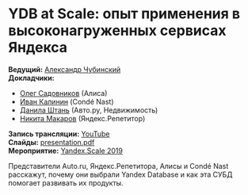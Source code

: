 # YDB at Scale: опыт применения в высоконагруженных сервисах Яндекса

**Ведущий:** [Александр Чубинский](https://www.linkedin.com/in/alex-chubinskiy-43b2329)\
**Докладчики:**

* [Олег Садовников](https://www.linkedin.com/in/oleg-s-45b41358) (Алиса)
* [Иван Калинин](https://www.linkedin.com/in/smokedcheese/) (Condé Nast)
* [Данила Штань](https://www.linkedin.com/in/dshtan) (Авто.ру, Недвижимость)
* [Никита Макаров](https://www.linkedin.com/in/nikita-makarov-b83202122/) (Яндекс.Репетитор)

**Запись трансляции:** [YouTube](https://www.youtube.com/watch?v=kubFwIKJjBY)\
**Слайды:** [presentation.pdf](presentation.pdf)\
**Мероприятие:** [Yandex.Scale 2019](https://scale.yandex.ru/2019)

Представители Auto.ru, Яндекс.Репетитора, Алисы и Condé Nast расскажут, почему они выбрали Yandex Database и как эта СУБД помогает развивать их продукты.